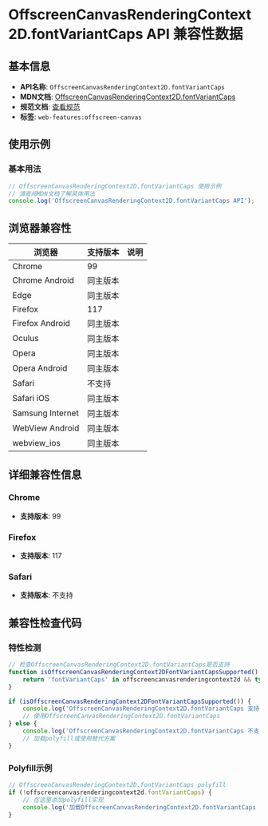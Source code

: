 # OffscreenCanvasRenderingContext2D.fontVariantCaps API 兼容性数据

## 基本信息

- **API名称**: `OffscreenCanvasRenderingContext2D.fontVariantCaps`
- **MDN文档**: [OffscreenCanvasRenderingContext2D.fontVariantCaps](https://developer.mozilla.org/docs/Web/API/CanvasRenderingContext2D/fontVariantCaps)
- **规范文档**: [查看规范](https://html.spec.whatwg.org/multipage/canvas.html#dom-context-2d-fontvariantcaps)
- **标签**: `web-features:offscreen-canvas`

## 使用示例

### 基本用法

```javascript
// OffscreenCanvasRenderingContext2D.fontVariantCaps 使用示例
// 请查阅MDN文档了解具体用法
console.log('OffscreenCanvasRenderingContext2D.fontVariantCaps API');
```

## 浏览器兼容性

| 浏览器 | 支持版本 | 说明 |
|--------|----------|------|
| Chrome | 99 |  |
| Chrome Android | 同主版本 |  |
| Edge | 同主版本 |  |
| Firefox | 117 |  |
| Firefox Android | 同主版本 |  |
| Oculus | 同主版本 |  |
| Opera | 同主版本 |  |
| Opera Android | 同主版本 |  |
| Safari | 不支持 |  |
| Safari iOS | 同主版本 |  |
| Samsung Internet | 同主版本 |  |
| WebView Android | 同主版本 |  |
| webview_ios | 同主版本 |  |

## 详细兼容性信息

### Chrome

- **支持版本**: 99

### Firefox

- **支持版本**: 117

### Safari

- **支持版本**: 不支持

## 兼容性检查代码

### 特性检测

```javascript
// 检查OffscreenCanvasRenderingContext2D.fontVariantCaps是否支持
function isOffscreenCanvasRenderingContext2DFontVariantCapsSupported() {
    return 'fontVariantCaps' in offscreencanvasrenderingcontext2d && typeof offscreencanvasrenderingcontext2d.fontVariantCaps === 'function';
}

if (isOffscreenCanvasRenderingContext2DFontVariantCapsSupported()) {
    console.log('OffscreenCanvasRenderingContext2D.fontVariantCaps 支持');
    // 使用OffscreenCanvasRenderingContext2D.fontVariantCaps
} else {
    console.log('OffscreenCanvasRenderingContext2D.fontVariantCaps 不支持，需要polyfill');
    // 加载polyfill或使用替代方案
}
```

### Polyfill示例

```javascript
// OffscreenCanvasRenderingContext2D.fontVariantCaps polyfill
if (!offscreencanvasrenderingcontext2d.fontVariantCaps) {
    // 在这里添加polyfill实现
    console.log('加载OffscreenCanvasRenderingContext2D.fontVariantCaps polyfill');
}
```

